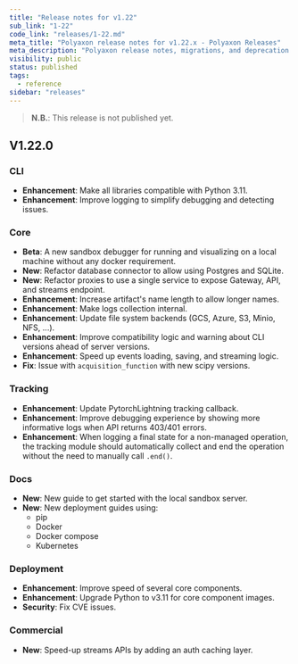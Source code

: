 ```yaml
---
title: "Release notes for v1.22"
sub_link: "1-22"
code_link: "releases/1-22.md"
meta_title: "Polyaxon release notes for v1.22.x - Polyaxon Releases"
meta_description: "Polyaxon release notes, migrations, and deprecation notes for v1.22.x."
visibility: public
status: published
tags:
  - reference
sidebar: "releases"
---
```


> **N.B.**: This release is not published yet.

## V1.22.0

### CLI

 * **Enhancement**: Make all libraries compatible with Python 3.11.
 * **Enhancement**: Improve logging to simplify debugging and detecting issues.

### Core

 * **Beta**: A new sandbox debugger for running and visualizing on a local machine without any docker requirement.
 * **New**: Refactor database connector to allow using Postgres and SQLite.
 * **New**: Refactor proxies to use a single service to expose Gateway, API, and streams endpoint.
 * **Enhancement**: Increase artifact's name length to allow longer names.
 * **Enhancement**: Make logs collection internal.
 * **Enhancement**: Update file system backends (GCS, Azure, S3, Minio, NFS, ...).
 * **Enhancement**: Improve compatibility logic and warning about CLI versions ahead of server versions.
 * **Enhancement**: Speed up events loading, saving, and streaming logic.
 * **Fix**: Issue with `acquisition_function` with new scipy versions.

### Tracking

 * **Enhancement**: Update PytorchLightning tracking callback.
 * **Enhancement**: Improve debugging experience by showing more informative logs when API returns 403/401 errors.
 * **Enhancement**: When logging a final state for a non-managed operation, the tracking module should automatically collect and end the operation without the need to manually call `.end()`.

### Docs

 * **New**: New guide to get started with the local sandbox server.
 * **New**: New deployment guides using:
   * pip
   * Docker
   * Docker compose
   * Kubernetes

### Deployment

 * **Enhancement**: Improve speed of several core components.
 * **Enhancement**: Upgrade Python to v3.11 for core component images.
 * **Security**: Fix CVE issues.

### Commercial

  * **New**: Speed-up streams APIs by adding an auth caching layer.
